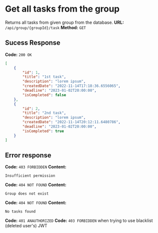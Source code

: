 # Get all tasks from the group
Returns all tasks from given group from the database.
**URL:** `/api/group/{groupId}/task`
**Method:** `GET`

## Sucess Response
**Code:** `200 OK`
```json
[
    {
        "id": 1,
        "title": "1st task",
        "description": "lorem ipsum",
        "createdDate": "2022-11-14T17:18:36.6556065",
        "deadline": "2023-01-02T20:00:00",
        "isCompleted": false
    },
    {
        "id": 2,
        "title": "2nd task",
        "description": "lorem ipsum",
        "createdDate": "2022-11-14T20:12:11.6480786",
        "deadline": "2023-01-02T20:00:00",
        "isCompleted": true
    }
]
```

## Error response
**Code:** `403 FORBIDDEN`
**Content:**
```
Insufficient permission
```
**Code:** `404 NOT FOUND`
**Content:**
```
Group does not exist
```
**Code:** `404 NOT FOUND`
**Content:**
```
No tasks found
```
**Code:** `401 ANAUTHORIZED` 
**Code:** `403 FORBIDDEN` when trying to use blacklist (deleted user's) JWT